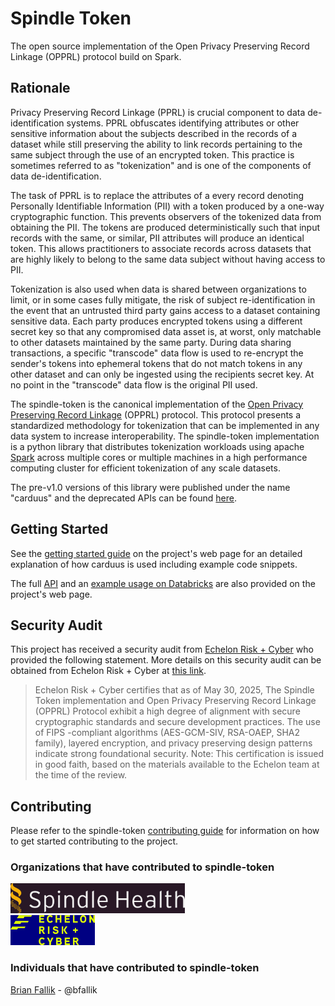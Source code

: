 # Spindle Token

<!-- @TODO Replace with spindle-token badge after publishing. -->
<!-- [![PyPI version](https://badge.fury.io/py/carduus.svg)](https://badge.fury.io/py/carduus) -->

The open source implementation of the Open Privacy Preserving Record Linkage (OPPRL) protocol build on Spark.

## Rationale

Privacy Preserving Record Linkage (PPRL) is crucial component to data de-identification systems. PPRL obfuscates identifying attributes or other sensitive information about the subjects described in the records of a dataset while still preserving the ability to link records pertaining to the same subject through the use of an encrypted token. This practice is sometimes referred to as "tokenization" and is one of the components of data de-identification.

The task of PPRL is to replace the attributes of a every record denoting Personally Identifiable Information (PII) with a token produced by a one-way cryptographic function. This prevents observers of the tokenized data from obtaining the PII. The tokens are produced deterministically such that input records with the same, or similar, PII attributes will produce an identical token. This allows practitioners to associate records across datasets that are highly likely to belong to the same data subject without having access to PII.

Tokenization is also used when data is shared between organizations to limit, or in some cases fully mitigate, the risk of subject re-identification in the event that an untrusted third party gains access to a dataset containing sensitive data. Each party produces encrypted tokens using a different secret key so that any compromised data asset is, at worst, only matchable to other datasets maintained by the same party. During data sharing transactions, a specific "transcode" data flow is used to re-encrypt the sender's tokens into ephemeral tokens that do not match tokens in any other dataset and can only be ingested using the recipients secret key. At no point in the "transcode" data flow is the original PII used.

The spindle-token is the canonical implementation of the [Open Privacy Preserving Record Linkage](https://spindle-health.github.io/carduus/opprl/) (OPPRL) protocol. This protocol presents a standardized methodology for tokenization that can be implemented in any data system to increase interoperability. The spindle-token implementation is a python library that distributes tokenization workloads using apache [Spark](https://spark.apache.org/) across multiple cores or multiple machines in a high performance computing cluster for efficient tokenization of any scale datasets.

The pre-v1.0 versions of this library were published under the name "carduus" and the deprecated APIs can be found [here](https://spindle-health.github.io/carduus/carduus/api/).

## Getting Started

See the [getting started guide](https://spindle-health.github.io/carduus/guides/getting-started/) on the project's web page for an detailed explanation of how carduus is used including example code snippets.

The full [API](https://spindle-health.github.io/carduus/api/) and an [example usage on Databricks](https://spindle-health.github.io/carduus/guides/databricks/) are also provided on the project's web page.

## Security Audit

This project has received a security audit from [Echelon Risk + Cyber](https://echeloncyber.com/) who provided the following statement. More details on this security audit can be obtained from Echelon Risk + Cyber at [this link](https://echeloncyber.com/spindle-health-security-certification-report).

 > Echelon Risk + Cyber certifies that as of May 30, 2025, The Spindle Token implementation and Open Privacy Preserving Record Linkage (OPPRL) Protocol exhibit a high degree of alignment with secure cryptographic standards and secure development practices. The use of FIPS -compliant algorithms (AES-GCM-SIV, RSA-OAEP, SHA2 family), layered encryption, and privacy preserving design patterns indicate strong foundational security. Note: This certification is issued in good faith, based on the materials available to the Echelon team at the time of the review.

## Contributing

Please refer to the spindle-token [contributing guide](https://spindle-health.github.io/carduus/CONTRIBUTING/) for information on how to get started contributing to the project.

### Organizations that have contributed to spindle-token

<a href="https://spindlehealth.com/">
    <img
        src="assets/spindle_health.png"
        alt="Spindle Health"
        style="height: 3rem"
    />
</a>
<br/>
<a href="https://echeloncyber.com/">
    <img
        src="assets/echelon_risk_cyber.png"
        alt="Echelon Risk + Cyber"
        style="height: 3rem"
    />
</a>

### Individuals that have contributed to spindle-token

[Brian Fallik](https://github.com/bfallik) - @bfallik

